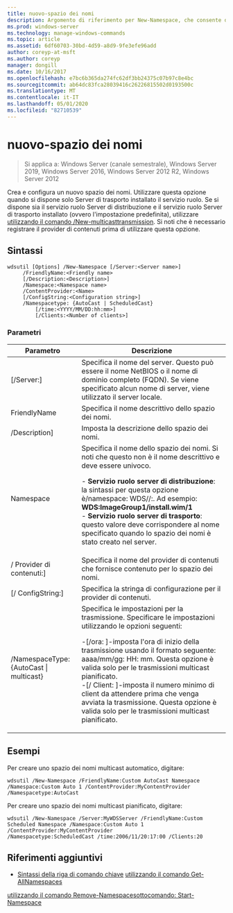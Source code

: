 ```yaml
---
title: nuovo-spazio dei nomi
description: Argomento di riferimento per New-Namespace, che consente di creare e configurare un nuovo spazio dei nomi.
ms.prod: windows-server
ms.technology: manage-windows-commands
ms.topic: article
ms.assetid: 6df60703-30bd-4d59-a8d9-9fe3efe96add
author: coreyp-at-msft
ms.author: coreyp
manager: dongill
ms.date: 10/16/2017
ms.openlocfilehash: e7bc6b365da274fc62df3bb24375c07b97c8e4bc
ms.sourcegitcommit: ab64dc83fca28039416c26226815502d0193500c
ms.translationtype: MT
ms.contentlocale: it-IT
ms.lasthandoff: 05/01/2020
ms.locfileid: "82710539"
---
```

# <a name="new-namespace"></a>nuovo-spazio dei nomi

> Si applica a: Windows Server (canale semestrale), Windows Server 2019, Windows Server 2016, Windows Server 2012 R2, Windows Server 2012

Crea e configura un nuovo spazio dei nomi. Utilizzare questa opzione quando si dispone solo Server di trasporto installato il servizio ruolo. Se si dispone sia il servizio ruolo Server di distribuzione e il servizio ruolo Server di trasporto installato (ovvero l'impostazione predefinita), utilizzare [utilizzando il comando /New-multicasttransmission](using-the-new-multicasttransmission-command.md). Si noti che è necessario registrare il provider di contenuti prima di utilizzare questa opzione.
## <a name="syntax"></a>Sintassi
```
wdsutil [Options] /New-Namespace [/Server:<Server name>]
     /FriendlyName:<Friendly name>
     [/Description:<Description>]
     /Namespace:<Namespace name>
     /ContentProvider:<Name>
     [/ConfigString:<Configuration string>]
     /Namespacetype: {AutoCast | ScheduledCast}
         [/time:<YYYY/MM/DD:hh:mm>]
         [/Clients:<Number of clients>]
```
### <a name="parameters"></a>Parametri
|Parametro|Descrizione|
|-------|--------|
|[/Server:<Server name>]|Specifica il nome del server. Questo può essere il nome NetBIOS o il nome di dominio completo (FQDN). Se viene specificato alcun nome di server, viene utilizzato il server locale.|
|FriendlyName<Friendly name>|Specifica il nome descrittivo dello spazio dei nomi.|
|/Description<Description>]|Imposta la descrizione dello spazio dei nomi.|
|Namespace<Namespace name>|Specifica il nome dello spazio dei nomi. Si noti che questo non è il nome descrittivo e deve essere univoco.<p>-   **Servizio ruolo server di distribuzione**: la sintassi per questa opzione è/namespace: WDS<Image group>/<Image name>/<Index>:. Ad esempio: **WDS:ImageGroup1/install.wim/1**<br />-   **Servizio ruolo server di trasporto**: questo valore deve corrispondere al nome specificato quando lo spazio dei nomi è stato creato nel server.|
|/ Provider di contenuti:<Name>]|Specifica il nome del provider di contenuti che fornisce contenuto per lo spazio dei nomi.|
|[/ ConfigString:<Configuration string>]|Specifica la stringa di configurazione per il provider di contenuti.|
|/NamespaceType: {AutoCast &#124; multicast}|Specifica le impostazioni per la trasmissione. Specificare le impostazioni utilizzando le opzioni seguenti:<p>-[/ora: <time>]-imposta l'ora di inizio della trasmissione usando il formato seguente: aaaa/mm/gg: HH: mm. Questa opzione è valida solo per le trasmissioni multicast pianificato.<br />-[/ Client: <Number of clients>]-imposta il numero minimo di client da attendere prima che venga avviata la trasmissione. Questa opzione è valida solo per le trasmissioni multicast pianificato.|
## <a name="examples"></a>Esempi
Per creare uno spazio dei nomi multicast automatico, digitare:
```
wdsutil /New-Namespace /FriendlyName:Custom AutoCast Namespace /Namespace:Custom Auto 1 /ContentProvider:MyContentProvider /Namespacetype:AutoCast
```
Per creare uno spazio dei nomi multicast pianificato, digitare:
```
wdsutil /New-Namespace /Server:MyWDSServer /FriendlyName:Custom Scheduled Namespace /Namespace:Custom Auto 1 /ContentProvider:MyContentProvider 
/Namespacetype:ScheduledCast /time:2006/11/20:17:00 /Clients:20
```
## <a name="additional-references"></a>Riferimenti aggiuntivi
- [Sintassi della riga di comando chiave](command-line-syntax-key.md)
[utilizzando il comando Get-AllNamespaces](using-the-get-allnamespaces-command.md)

[utilizzando il comando Remove-Namespace](using-the-remove-namespace-command.md)[sottocomando: Start-Namespace](subcommand-start-namespace.md)
